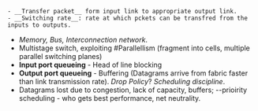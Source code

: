 
```ad-note
- __Transfer packet__ form input link to appropriate output link.
- __Switching rate__: rate at which pckets can be transfred from the inputs to outputs.
```


- _Memory, Bus, Interconnection network_.
- Multistage switch, exploiting #Parallellism (fragment into cells, multiple parallel switching planes)
$\,$
- __Input port queueing__ - Head of line blocking
- __Output port queueing__ - Buffering (Datagrams arrive from fabric faster than link transmission rate). _Drop Policy_? _Scheduling discipline_.
$\,$
- Datagrams lost due to congestion, lack of capacity, buffers; --prioirity scheduling - who gets best performance, net neutrality.